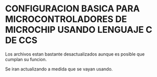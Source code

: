 # CONFIGURACION BASICA PARA MICROCONTROLADORES DE MICROCHIP USANDO LENGUAJE C DE CCS
Los archivos estan bastante desactualizados aunque es posible que cumplan su funcion.

Se iran actualizando a medida que se vayan usando.